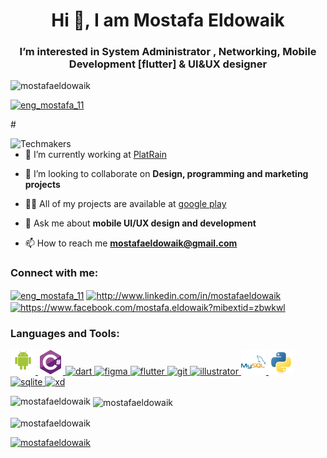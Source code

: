 <h1 align="center">Hi 👋, I am Mostafa Eldowaik </h1>
<h3 align="center">I’m interested in System Administrator , Networking, Mobile Development [flutter] & UI&UX designer </h3>


<p align="left"> <img src="https://komarev.com/ghpvc/?username=mostafaeldowaik&label=Profile%20views&color=0e75b6&style=flat" alt="mostafaeldowaik" /> </p>


<p align="left"> <a href="https://twitter.com/eng_mostafa_11" target="blank"><img src="https://img.shields.io/twitter/follow/eng_mostafa_11?logo=twitter&style=for-the-badge" alt="eng_mostafa_11" /></a> </p>

#<p align="left"> <img src="https://img.freepik.com/free-vector/cloud-services-isometric-composition-with-big-cloud-computing-infrastructure-elements-connected-with-dashed-lines-vector-illustration_1284-30495.jpg?w=740&t=st=1706887298~exp=1706887898~hmac=661609e79ffc0ec42af70c2806d5404046f87f6d66d30aa5b61c195f51a409a8" align="right" alt="Techmakers" width="1000" /> </p>

- 🔭 I’m currently working at [PlatRain](https://www.platrain.online)

- 👯 I’m looking to collaborate on **Design, programming and marketing projects**

- 👨‍💻 All of my projects are available at [google play](https://play.google.com/store/apps/developer?id=%D9%85%D8%B5%D8%B7%D9%81%D9%8A+%D8%B9%D8%A8%D8%AF%D8%A7%D9%84%D8%B9%D8%B2%D9%8A%D8%B2+%D9%85%D8%B5%D8%B7%D9%81%D9%8A+%D8%A7%D9%84%D8%AF%D9%88%D9%8A%D9%83)

- 💬 Ask me about **mobile UI/UX design and development**

- 📫 How to reach me **mostafaeldowaik@gmail.com**


<h3 align="left">Connect with me:</h3>
<p align="left">
<a href="https://twitter.com/eng_mostafa_11" target="blank"><img align="center" src="https://raw.githubusercontent.com/rahuldkjain/github-profile-readme-generator/master/src/images/icons/Social/twitter.svg" alt="eng_mostafa_11" height="30" width="40" /></a>
<a href="https://linkedin.com/in/https://www.linkedin.com/in/mostafa-eldowaik-531795232" target="blank"><img align="center" src="https://raw.githubusercontent.com/rahuldkjain/github-profile-readme-generator/master/src/images/icons/Social/linked-in-alt.svg" alt="http://www.linkedin.com/in/mostafaeldowaik" height="30" width="40" /></a>
<a href="https://fb.com/https://www.facebook.com/mostafa.eldowaik?mibextid=zbwkwl" target="blank"><img align="center" src="https://raw.githubusercontent.com/rahuldkjain/github-profile-readme-generator/master/src/images/icons/Social/facebook.svg" alt="https://www.facebook.com/mostafa.eldowaik?mibextid=zbwkwl" height="30" width="40" /></a>
</p>

<h3 align="left">Languages and Tools:</h3>
<p align="left"> <a href="https://developer.android.com" target="_blank" rel="noreferrer"> <img src="https://raw.githubusercontent.com/devicons/devicon/master/icons/android/android-original-wordmark.svg" alt="android" width="40" height="40"/> </a> <a href="https://www.w3schools.com/cs/" target="_blank" rel="noreferrer"> <img src="https://raw.githubusercontent.com/devicons/devicon/master/icons/csharp/csharp-original.svg" alt="csharp" width="40" height="40"/> </a> <a href="https://dart.dev" target="_blank" rel="noreferrer"> <img src="https://www.vectorlogo.zone/logos/dartlang/dartlang-icon.svg" alt="dart" width="40" height="40"/> </a> <a href="https://www.figma.com/" target="_blank" rel="noreferrer"> <img src="https://www.vectorlogo.zone/logos/figma/figma-icon.svg" alt="figma" width="40" height="40"/> </a> <a href="https://flutter.dev" target="_blank" rel="noreferrer"> <img src="https://www.vectorlogo.zone/logos/flutterio/flutterio-icon.svg" alt="flutter" width="40" height="40"/> </a> <a href="https://git-scm.com/" target="_blank" rel="noreferrer"> <img src="https://www.vectorlogo.zone/logos/git-scm/git-scm-icon.svg" alt="git" width="40" height="40"/> </a> <a href="https://www.adobe.com/in/products/illustrator.html" target="_blank" rel="noreferrer"> <img src="https://www.vectorlogo.zone/logos/adobe_illustrator/adobe_illustrator-icon.svg" alt="illustrator" width="40" height="40"/> </a> <a href="https://www.mysql.com/" target="_blank" rel="noreferrer"> <img src="https://raw.githubusercontent.com/devicons/devicon/master/icons/mysql/mysql-original-wordmark.svg" alt="mysql" width="40" height="40"/> </a> <a href="https://www.python.org" target="_blank" rel="noreferrer"> <img src="https://raw.githubusercontent.com/devicons/devicon/master/icons/python/python-original.svg" alt="python" width="40" height="40"/> </a> <a href="https://www.sqlite.org/" target="_blank" rel="noreferrer"> <img src="https://www.vectorlogo.zone/logos/sqlite/sqlite-icon.svg" alt="sqlite" width="40" height="40"/> </a> <a href="https://www.adobe.com/products/xd.html" target="_blank" rel="noreferrer"> <img src="https://cdn.worldvectorlogo.com/logos/adobe-xd.svg" alt="xd" width="40" height="40"/> </a> </p>



<p><img align="left" src="https://github-readme-stats.vercel.app/api/top-langs?username=mostafaeldowaik&show_icons=true&locale=en&layout=compact" alt="mostafaeldowaik" /></p>

<p>&nbsp;<img align="center" src="https://github-readme-stats.vercel.app/api?username=mostafaeldowaik&show_icons=true&locale=en" alt="mostafaeldowaik" /></p>

<p><img align="center" src="https://github-readme-streak-stats.herokuapp.com/?user=mostafaeldowaik&" alt="mostafaeldowaik" /></p>


<p align="left"> <a href="https://github.com/ryo-ma/github-profile-trophy"><img src="https://github-profile-trophy.vercel.app/?username=mostafaeldowaik" alt="mostafaeldowaik" /></a> </p>


